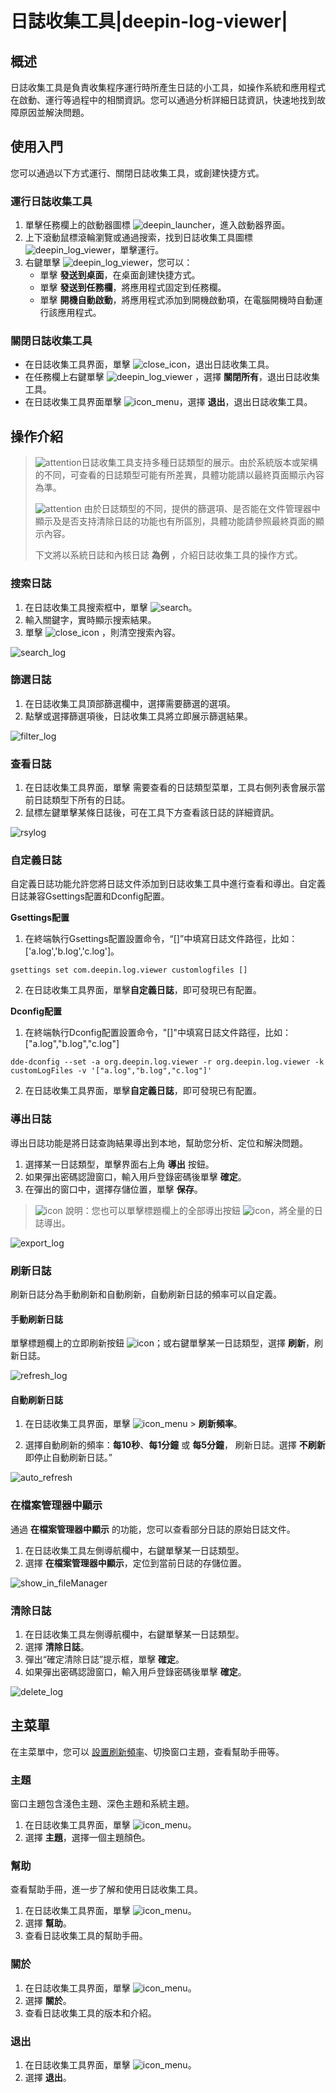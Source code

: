 # 日誌收集工具|deepin-log-viewer|

## 概述

日誌收集工具是負責收集程序運行時所產生日誌的小工具，如操作系統和應用程式在啟動、運行等過程中的相關資訊。您可以通過分析詳細日誌資訊，快速地找到故障原因並解決問題。

## 使用入門

您可以通過以下方式運行、關閉日誌收集工具，或創建快捷方式。

### 運行日誌收集工具

1. 單擊任務欄上的啟動器圖標 ![deepin_launcher](../common/deepin_launcher.svg)，進入啟動器界面。
2. 上下滾動鼠標滾輪瀏覽或通過搜索，找到日誌收集工具圖標 ![deepin_log_viewer](../common/deepin_log_viewer.svg)，單擊運行。
3. 右鍵單擊 ![deepin_log_viewer](../common/deepin_log_viewer.svg)，您可以：
   - 單擊 **發送到桌面**，在桌面創建快捷方式。
   - 單擊 **發送到任務欄**，將應用程式固定到任務欄。
   - 單擊 **開機自動啟動**，將應用程式添加到開機啟動項，在電腦開機時自動運行該應用程式。

### 關閉日誌收集工具

- 在日誌收集工具界面，單擊 ![close_icon](../common/close_icon.svg)，退出日誌收集工具。
- 在任務欄上右鍵單擊 ![deepin_log_viewer](../common/deepin_log_viewer.svg) ，選擇 **關閉所有**，退出日誌收集工具。
- 在日誌收集工具界面單擊 ![icon_menu](../common/icon_menu.svg)，選擇 **退出**，退出日誌收集工具。

## 操作介紹

>  ![attention](../common/attention.svg)日誌收集工具支持多種日誌類型的展示。由於系統版本或架構的不同，可查看的日誌類型可能有所差異，具體功能請以最終頁面顯示內容為準。
>
>  ![attention](../common/attention.svg) 由於日誌類型的不同，提供的篩選項、是否能在文件管理器中顯示及是否支持清除日誌的功能也有所區別，具體功能請參照最終頁面的顯示內容。
>
>  下文將以系統日誌和內核日誌 **為例** ，介紹日誌收集工具的操作方式。

### 搜索日誌

1. 在日誌收集工具搜索框中，單擊 ![search](../common/search.svg)。
2. 輸入關鍵字，實時顯示搜索結果。
3. 單擊 ![close_icon](../common/close_icon.svg) ，則清空搜索內容。

![search_log](fig/search_log.png)

### 篩選日誌

1. 在日誌收集工具頂部篩選欄中，選擇需要篩選的選項。
2. 點擊或選擇篩選項後，日誌收集工具將立即展示篩選結果。

![filter_log](fig/filter_log.png)

### 查看日誌

1. 在日誌收集工具界面，單擊 需要查看的日誌類型菜單，工具右側列表會展示當前日誌類型下所有的日誌。
2. 鼠標左鍵單擊某條日誌後，可在工具下方查看該日誌的詳細資訊。

![rsylog](fig/syslog.png)

### 自定義日誌

自定義日誌功能允許您將日誌文件添加到日誌收集工具中進行查看和導出。自定義日誌兼容Gsettings配置和Dconfig配置。

**Gsettings配置**

1. 在終端執行Gsettings配置設置命令，“[]”中填寫日誌文件路徑，比如：['a.log','b.log','c.log']。

```shell
gsettings set com.deepin.log.viewer customlogfiles []
```

2. 在日誌收集工具界面，單擊**自定義日誌**，即可發現已有配置。

**Dconfig配置**

1. 在終端執行Dconfig配置設置命令，"[]"中填寫日誌文件路徑，比如：["a.log","b.log","c.log"]

```shell
dde-dconfig --set -a org.deepin.log.viewer -r org.deepin.log.viewer -k customLogFiles -v '["a.log","b.log","c.log"]'
```

2. 在日誌收集工具界面，單擊**自定義日誌**，即可發現已有配置。

### 導出日誌

導出日誌功能是將日誌查詢結果導出到本地，幫助您分析、定位和解決問題。


1. 選擇某一日誌類型，單擊界面右上角 **導出** 按鈕。
2. 如果彈出密碼認證窗口，輸入用戶登錄密碼後單擊 **確定**。
3. 在彈出的窗口中，選擇存儲位置，單擊 **保存**。

>![icon](../common/notes.svg) 說明：您也可以單擊標題欄上的全部導出按鈕 ![icon](../common/export.svg)，將全量的日誌導出。

![export_log](fig/export_log.png)

### 刷新日誌

刷新日誌分為手動刷新和自動刷新，自動刷新日誌的頻率可以自定義。

#### 手動刷新日誌

單擊標題欄上的立即刷新按鈕 ![icon](../common/refresh.svg)；或右鍵單擊某一日誌類型，選擇 **刷新**，刷新日誌。

![refresh_log](fig/refresh_log.png)

#### 自動刷新日誌

1. 在日誌收集工具界面，單擊 ![icon_menu](../common/icon_menu.svg) > **刷新頻率**。

2. 選擇自動刷新的頻率：**每10秒**、**每1分鐘** 或 **每5分鐘**， 刷新日誌。選擇 **不刷新** 即停止自動刷新日誌。”

![auto_refresh](fig/auto_refresh.png)

### 在檔案管理器中顯示

通過 **在檔案管理器中顯示** 的功能，您可以查看部分日誌的原始日誌文件。

1. 在日誌收集工具左側導航欄中，右鍵單擊某一日誌類型。
2. 選擇 **在檔案管理器中顯示**，定位到當前日誌的存儲位置。


![show_in_fileManager](fig/show_in_fileManager.png)

### 清除日誌

1. 在日誌收集工具左側導航欄中，右鍵單擊某一日誌類型。
2. 選擇 **清除日誌**。
3. 彈出“確定清除日誌”提示框，單擊 **確定**。
4. 如果彈出密碼認證窗口，輸入用戶登錄密碼後單擊 **確定**。

![delete_log](fig/delete_log.png)


## 主菜單

在主菜單中，您可以 [設置刷新頻率](#自動刷新日誌)、切換窗口主題，查看幫助手冊等。

### 主題

窗口主題包含淺色主題、深色主題和系統主題。

1. 在日誌收集工具界面，單擊 ![icon_menu](../common/icon_menu.svg)。
2. 選擇 **主題**，選擇一個主題顏色。

### 幫助

查看幫助手冊，進一步了解和使用日誌收集工具。

1. 在日誌收集工具界面，單擊 ![icon_menu](../common/icon_menu.svg)。
2. 選擇 **幫助**。
3. 查看日誌收集工具的幫助手冊。

### 關於

1. 在日誌收集工具界面，單擊 ![icon_menu](../common/icon_menu.svg)。
2. 選擇 **關於**。
3. 查看日誌收集工具的版本和介紹。

### 退出

1. 在日誌收集工具界面，單擊 ![icon_menu](../common/icon_menu.svg)。
2. 選擇 **退出**。
